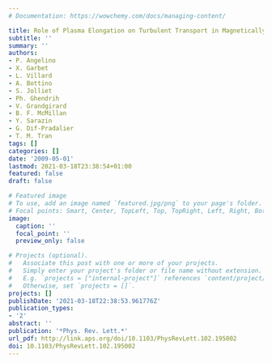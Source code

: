 ```yaml
---
# Documentation: https://wowchemy.com/docs/managing-content/

title: Role of Plasma Elongation on Turbulent Transport in Magnetically Confined Plasmas
subtitle: ''
summary: ''
authors:
- P. Angelino
- X. Garbet
- L. Villard
- A. Bottino
- S. Jolliet
- Ph. Ghendrih
- V. Grandgirard
- B. F. McMillan
- Y. Sarazin
- G. Dif-Pradalier
- T. M. Tran
tags: []
categories: []
date: '2009-05-01'
lastmod: 2021-03-18T23:38:54+01:00
featured: false
draft: false

# Featured image
# To use, add an image named `featured.jpg/png` to your page's folder.
# Focal points: Smart, Center, TopLeft, Top, TopRight, Left, Right, BottomLeft, Bottom, BottomRight.
image:
  caption: ''
  focal_point: ''
  preview_only: false

# Projects (optional).
#   Associate this post with one or more of your projects.
#   Simply enter your project's folder or file name without extension.
#   E.g. `projects = ["internal-project"]` references `content/project/deep-learning/index.md`.
#   Otherwise, set `projects = []`.
projects: []
publishDate: '2021-03-18T22:38:53.961776Z'
publication_types:
- '2'
abstract: ''
publication: '*Phys. Rev. Lett.*'
url_pdf: http://link.aps.org/doi/10.1103/PhysRevLett.102.195002
doi: 10.1103/PhysRevLett.102.195002
---
```

